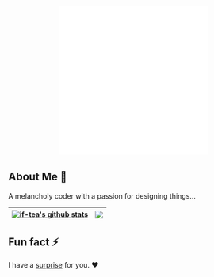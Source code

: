 <p align="center"><img width="300" height="300" src="https://github.com/if-tea/if-tea/blob/main/assets/if-tea github logo transparent.png"></p>


## About Me 🐼

A melancholy coder with a passion for designing things...

| <a href="https://github.com/if-tea/github-readme-stats"><img align="center" src="https://github-readme-stats.vercel.app/api?username=if-tea&show_icons=true&hide_border=true&theme=midnight-purple" alt="if-tea's github stats" /></a> | <a href="https://github.com/if-tea/github-readme-stats"><img align="center" src="https://github-readme-stats.vercel.app/api/top-langs/?username=if-tea&layout=compact&hide_border=true&theme=midnight-purple" /></a> |
| ------------- | ------------- |

## Fun fact ⚡

I have a <a href="https://www.youtube.com/watch?v=dQw4w9WgXcQ">surprise</a> for you. ❤

  <!--
**if-tea/if-tea** is a ✨ _special_ ✨ repository because its `README.md` (this file) appears on your GitHub profile.

Here are some ideas to get you started:


[![if-tea's GitHub stats](https://github-readme-stats.vercel.app/api?username=if-tea)](https://github.com/if-tea/github-readme-stats)

- 🔭 I’m currently working on ...
- 🌱 I’m currently learning ...
- 👯 I’m looking to collaborate on ...
- 🤔 I’m looking for help with ...
- 💬 Ask me about ...
- 📫 How to reach me: ...
- 😄 Pronouns: ...
- : ...
-->
